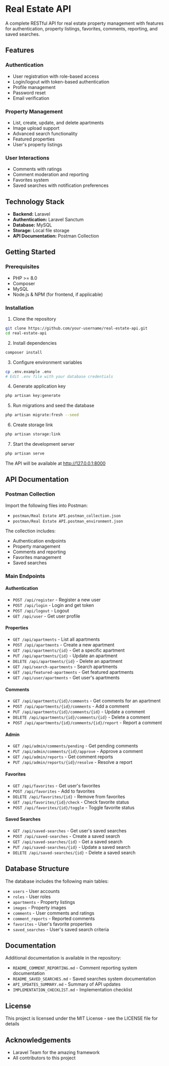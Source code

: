 # Real Estate API

A complete RESTful API for real estate property management with features for authentication, property listings, favorites, comments, reporting, and saved searches.

## Features

### Authentication
- User registration with role-based access
- Login/logout with token-based authentication
- Profile management
- Password reset
- Email verification

### Property Management
- List, create, update, and delete apartments
- Image upload support
- Advanced search functionality
- Featured properties
- User's property listings

### User Interactions
- Comments with ratings
- Comment moderation and reporting
- Favorites system
- Saved searches with notification preferences

## Technology Stack

- **Backend:** Laravel
- **Authentication:** Laravel Sanctum
- **Database:** MySQL
- **Storage:** Local file storage
- **API Documentation:** Postman Collection

## Getting Started

### Prerequisites
- PHP >= 8.0
- Composer
- MySQL
- Node.js & NPM (for frontend, if applicable)

### Installation

1. Clone the repository
```bash
git clone https://github.com/your-username/real-estate-api.git
cd real-estate-api
```

2. Install dependencies
```bash
composer install
```

3. Configure environment variables
```bash
cp .env.example .env
# Edit .env file with your database credentials
```

4. Generate application key
```bash
php artisan key:generate
```

5. Run migrations and seed the database
```bash
php artisan migrate:fresh --seed
```

6. Create storage link
```bash
php artisan storage:link
```

7. Start the development server
```bash
php artisan serve
```

The API will be available at http://127.0.0.1:8000

## API Documentation

### Postman Collection

Import the following files into Postman:
- `postman/Real Estate API.postman_collection.json`
- `postman/Real Estate API.postman_environment.json`

The collection includes:
- Authentication endpoints
- Property management
- Comments and reporting
- Favorites management
- Saved searches

### Main Endpoints

#### Authentication
- `POST /api/register` - Register a new user
- `POST /api/login` - Login and get token
- `POST /api/logout` - Logout
- `GET /api/user` - Get user profile

#### Properties
- `GET /api/apartments` - List all apartments
- `POST /api/apartments` - Create a new apartment
- `GET /api/apartments/{id}` - Get a specific apartment
- `PUT /api/apartments/{id}` - Update an apartment
- `DELETE /api/apartments/{id}` - Delete an apartment
- `GET /api/search-apartments` - Search apartments
- `GET /api/featured-apartments` - Get featured apartments
- `GET /api/user/apartments` - Get user's apartments

#### Comments
- `GET /api/apartments/{id}/comments` - Get comments for an apartment
- `POST /api/apartments/{id}/comments` - Add a comment
- `PUT /api/apartments/{id}/comments/{id}` - Update a comment
- `DELETE /api/apartments/{id}/comments/{id}` - Delete a comment
- `POST /api/apartments/{id}/comments/{id}/report` - Report a comment

#### Admin
- `GET /api/admin/comments/pending` - Get pending comments
- `PUT /api/admin/comments/{id}/approve` - Approve a comment
- `GET /api/admin/reports` - Get comment reports
- `PUT /api/admin/reports/{id}/resolve` - Resolve a report

#### Favorites
- `GET /api/favorites` - Get user's favorites
- `POST /api/favorites` - Add to favorites
- `DELETE /api/favorites/{id}` - Remove from favorites
- `GET /api/favorites/{id}/check` - Check favorite status
- `POST /api/favorites/{id}/toggle` - Toggle favorite status

#### Saved Searches
- `GET /api/saved-searches` - Get user's saved searches
- `POST /api/saved-searches` - Create a saved search
- `GET /api/saved-searches/{id}` - Get a saved search
- `PUT /api/saved-searches/{id}` - Update a saved search
- `DELETE /api/saved-searches/{id}` - Delete a saved search

## Database Structure

The database includes the following main tables:
- `users` - User accounts
- `roles` - User roles
- `apartments` - Property listings
- `images` - Property images
- `comments` - User comments and ratings
- `comment_reports` - Reported comments
- `favorites` - User's favorite properties
- `saved_searches` - User's saved search criteria

## Documentation

Additional documentation is available in the repository:
- `README_COMMENT_REPORTING.md` - Comment reporting system documentation
- `README_SAVED_SEARCHES.md` - Saved searches system documentation
- `API_UPDATES_SUMMARY.md` - Summary of API updates
- `IMPLEMENTATION_CHECKLIST.md` - Implementation checklist

## License

This project is licensed under the MIT License - see the LICENSE file for details

## Acknowledgements

- Laravel Team for the amazing framework
- All contributors to this project 